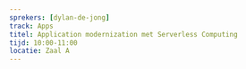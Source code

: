 ```yaml
---
sprekers: [dylan-de-jong]
track: Apps
titel: Application modernization met Serverless Computing
tijd: 10:00-11:00
locatie: Zaal A
---
```


